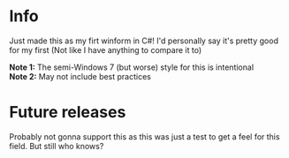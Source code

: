 # Info
Just made this as my firt winform in C#! I'd personally say it's pretty good for my first (Not like I have anything to compare it to)

**Note 1:** The semi-Windows 7 (but worse) style for this is intentional \
**Note 2:** May not include best practices

# Future releases
Probably not gonna support this as this was just a test to get a feel for this field. But still who knows?
